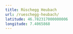 ```yaml
---
title: Rüschegg Heubach
url: /rueschegg-heubach/
latitude: 46.782317000000006
longitude: 7.4065868
---
```


